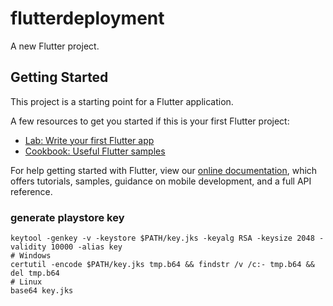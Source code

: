 # flutterdeployment

A new Flutter project.

## Getting Started

This project is a starting point for a Flutter application.

A few resources to get you started if this is your first Flutter project:

- [Lab: Write your first Flutter app](https://flutter.dev/docs/get-started/codelab)
- [Cookbook: Useful Flutter samples](https://flutter.dev/docs/cookbook)

For help getting started with Flutter, view our
[online documentation](https://flutter.dev/docs), which offers tutorials,
samples, guidance on mobile development, and a full API reference.

### generate playstore key

```
keytool -genkey -v -keystore $PATH/key.jks -keyalg RSA -keysize 2048 -validity 10000 -alias key
# Windows
certutil -encode $PATH/key.jks tmp.b64 && findstr /v /c:- tmp.b64 && del tmp.b64
# Linux
base64 key.jks
```
